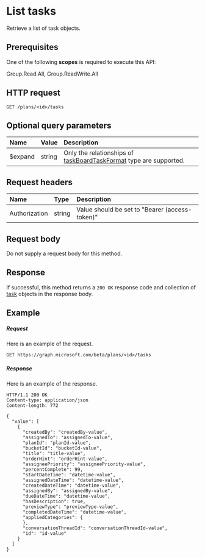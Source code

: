 # List tasks

Retrieve a list of task objects.
## Prerequisites
One of the following **scopes** is required to execute this API:
 
Group.Read.All, Group.ReadWrite.All

## HTTP request
<!-- { "blockType": "ignored" } -->
```http
GET /plans/<id>/tasks
```
## Optional query parameters
|Name|Value|Description|
|:---------------|:--------|:-------|
|$expand|string|Only the relationships of [taskBoardTaskFormat](../resources/taskboardtaskformat.md) type are supported. |

## Request headers
| Name       | Type | Description|
|:-----------|:------|:----------|
| Authorization  | string  | Value should be set to "Bearer (access-token)" |

## Request body
Do not supply a request body for this method.
## Response
If successful, this method returns a `200 OK` response code and collection of [task](../resources/task.md) objects in the response body.
## Example
##### Request
Here is an example of the request.
<!-- {
  "blockType": "request",
  "name": "get_tasks"
}-->
```http
GET https://graph.microsoft.com/beta/plans/<id>/tasks
```
##### Response
Here is an example of the response. 
<!-- {
  "blockType": "response",
  "truncated": true,
  "@odata.type": "microsoft.graph.task",
  "isCollection": true
} -->
```http
HTTP/1.1 200 OK
Content-type: application/json
Content-length: 772

{
  "value": [
    {
      "createdBy": "createdBy-value",
      "assignedTo": "assignedTo-value",
      "planId": "planId-value",
      "bucketId": "bucketId-value",
      "title": "title-value",
      "orderHint": "orderHint-value",
      "assigneePriority": "assigneePriority-value",
      "percentComplete": 99,
      "startDateTime": "datetime-value",
      "assignedDateTime": "datetime-value",
      "createdDateTime": "datetime-value",
      "assignedBy": "assignedBy-value",
      "dueDateTime": "datetime-value",
      "hasDescription": true,
      "previewType": "previewType-value",
      "completedDateTime": "datetime-value",
      "appliedCategories": {
      },
      "conversationThreadId": "conversationThreadId-value",
      "id": "id-value"
    }
  ]
}
```

<!-- uuid: 8fcb5dbc-d5aa-4681-8e31-b001d5168d79
2015-10-25 14:57:30 UTC -->
<!-- {
  "type": "#page.annotation",
  "description": "List tasks",
  "keywords": "",
  "section": "documentation",
  "tocPath": ""
}-->